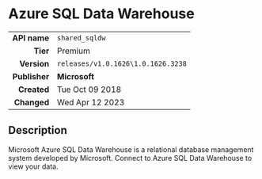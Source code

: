 # Azure SQL Data Warehouse
| | |
|-:|-|
|**API name**|`shared_sqldw`|
|**Tier**|Premium|
|**Version**|`releases/v1.0.1626\1.0.1626.3238`|
|**Publisher**|**Microsoft**|
|**Created**|Tue Oct 09 2018|
|**Changed**|Wed Apr 12 2023|

## Description
Microsoft Azure SQL Data Warehouse is a relational database management system developed by Microsoft. Connect to Azure SQL Data Warehouse to view your data.
